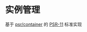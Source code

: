 # 实例管理

基于 [psr/container](https://packagist.org/packages/psr/container) 的 [PSR-11](https://www.php-fig.org/psr/psr-11/) 标准实现
